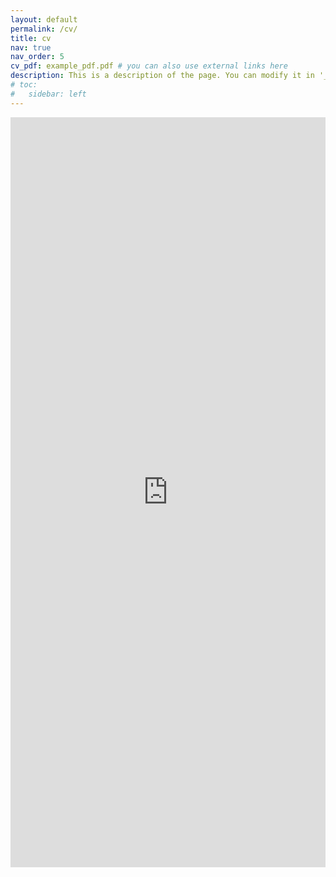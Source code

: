```yaml
---
layout: default
permalink: /cv/
title: cv
nav: true
nav_order: 5
cv_pdf: example_pdf.pdf # you can also use external links here
description: This is a description of the page. You can modify it in '_pages/cv.md'. You can also change or remove the top pdf download button.
# toc:
#   sidebar: left
---
```



<iframe src="https://liushuai26.github.io/assets/pdf/Shuai_Liu_CV.pdf" width="100%" height="1200px" style="border:none;"></iframe>
